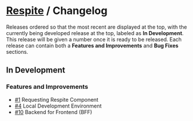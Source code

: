 # [Respite](./README.md) / Changelog

Releases ordered so that the most recent are displayed at the top, with the currently being developed release at the top, labeled as **In Development**. This release will be given a number once it is ready to be released. Each release can contain both a **Features and Improvements** and **Bug Fixes** sections.

## In Development

### Features and Improvements

-   [#1](https://github.com/dbtedman/respite/issues/1) Requesting Respite Component
-   [#4](https://github.com/dbtedman/respite/issues/4) Local Development Environment
-   [#10](https://github.com/dbtedman/respite/issues/10) Backend for Frontend (BFF)
